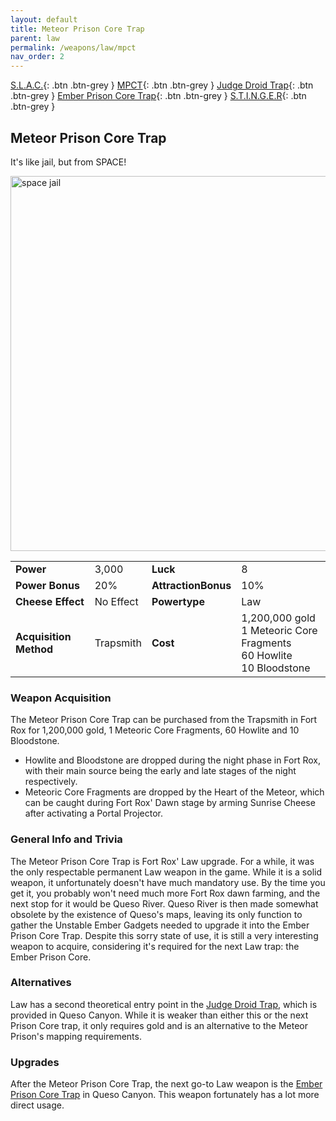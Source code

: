 ```yaml
---
layout: default
title: Meteor Prison Core Trap
parent: law
permalink: /weapons/law/mpct
nav_order: 2
---
```

<span class="fs-1">[S.L.A.C.](/weapons/law/slac){: .btn .btn-grey } </span><span class="fs-1"> [MPCT](/weapons/law/MPCT){: .btn .btn-grey } </span><span class="fs-1"> [Judge Droid Trap](/weapons/law/jdt){: .btn .btn-grey } </span><span class="fs-1"> [Ember Prison Core Trap](/weapons/shadow/epct){: .btn .btn-grey } </span><span class="fs-1"> [S.T.I.N.G.E.R](/weapons/shadow/stinger){: .btn .btn-grey } </span>

## Meteor Prison Core Trap
It's like jail, but from SPACE!

<img src="/assets/images/weapons/mpct.png" alt="space jail" width="600">

|||||
|---|---|---|---|
| __Power__ 	| 3,000 	| __Luck__ 	| 8 	|
| __Power Bonus__ 	| 20% 	|__AttractionBonus__ 	| 10% 	|
| __Cheese Effect__ 	| No Effect 	| __Powertype__ 	| Law 	|
| __Acquisition Method__ 	| Trapsmith 	| __Cost__ 	| 1,200,000 gold <br> 1 Meteoric Core Fragments <br> 60 Howlite <br> 10 Bloodstone 	|

### Weapon Acquisition
The Meteor Prison Core Trap can be purchased from the Trapsmith in Fort Rox for 1,200,000 gold, 1 Meteoric Core Fragments, 60 Howlite and 10 Bloodstone.
- Howlite and Bloodstone are dropped during the night phase in Fort Rox, with their main source being the early and late stages of the night respectively.
- Meteoric Core Fragments are dropped by the Heart of the Meteor, which can be caught during Fort Rox' Dawn stage by arming Sunrise Cheese after activating a Portal Projector.

### General Info and Trivia
The Meteor Prison Core Trap is Fort Rox' Law upgrade. For a while, it was the only respectable permanent Law weapon in the game. While it is a solid weapon, it unfortunately doesn't have much mandatory use. By the time you get it, you probably won't need much more Fort Rox dawn farming, and the next stop for it would be Queso River. Queso River is then made somewhat obsolete by the existence of Queso's maps, leaving its only function to gather the Unstable Ember Gadgets needed to upgrade it into the Ember Prison Core Trap. Despite this sorry state of use, it is still a very interesting weapon to acquire, considering it's required for the next Law trap: the Ember Prison Core.

### Alternatives
Law has a second theoretical entry point in the [Judge Droid Trap](/weapons/law/jdt), which is provided in Queso Canyon. While it is weaker than either this or the next Prison Core trap, it only requires gold and is an alternative to the Meteor Prison's mapping requirements.

### Upgrades
After the Meteor Prison Core Trap, the next go-to Law weapon is the [Ember Prison Core Trap](/weapons/law/epct) in Queso Canyon. This weapon fortunately has a lot more direct usage.
